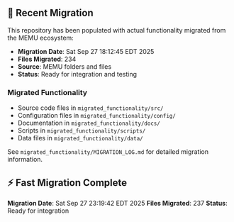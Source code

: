 
## 🔄 Recent Migration

This repository has been populated with actual functionality migrated from the MEMU ecosystem:

- **Migration Date**: Sat Sep 27 18:12:45 EDT 2025
- **Files Migrated**:      234
- **Source**: MEMU folders and files
- **Status**: Ready for integration and testing

### Migrated Functionality
- Source code files in `migrated_functionality/src/`
- Configuration files in `migrated_functionality/config/`
- Documentation in `migrated_functionality/docs/`
- Scripts in `migrated_functionality/scripts/`
- Data files in `migrated_functionality/data/`

See `migrated_functionality/MIGRATION_LOG.md` for detailed migration information.


## ⚡ Fast Migration Complete

**Migration Date**: Sat Sep 27 23:19:42 EDT 2025
**Files Migrated**:      237
**Status**: Ready for integration

